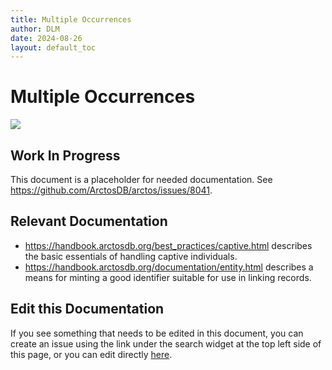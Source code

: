 ```yaml
---
title: Multiple Occurrences
author: DLM
date: 2024-08-26
layout: default_toc
---
```


# Multiple Occurrences

![](https://raw.githubusercontent.com/ArctosDB/documentation-wiki/gh-pages/tutorial_images/Bear%20Work%20in%20Progress.JPG)

## Work In Progress

This document is a placeholder for needed documentation. See https://github.com/ArctosDB/arctos/issues/8041.

## Relevant Documentation


* https://handbook.arctosdb.org/best_practices/captive.html describes the basic essentials of handling captive individuals.
* https://handbook.arctosdb.org/documentation/entity.html describes a means for minting a good identifier suitable for use in linking records.

## Edit this Documentation

If you see something that needs to be edited in this document, you can create an issue using the link under the search widget at the top left side of this page, or you can edit directly <a href="https://github.com/ArctosDB/documentation-wiki/edit/gh-pages/_best_practices/multiple_occurrence.markdown" target="_blank">here</a>.
